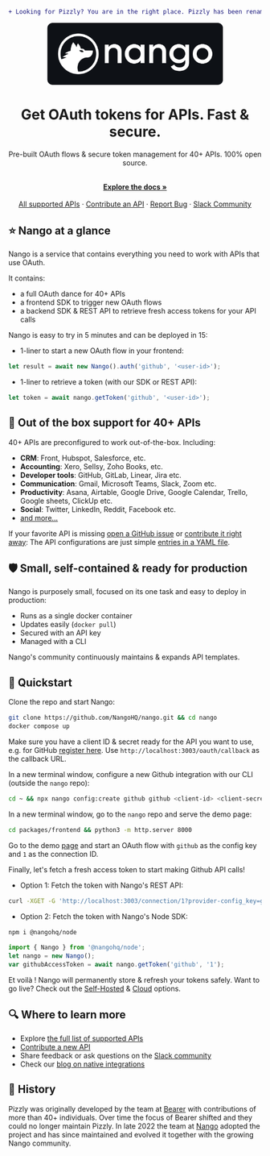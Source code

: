 ```diff
+ Looking for Pizzly? You are in the right place. Pizzly has been renamed Nango. Using Pizzly v0.2.x? Check out: https://docs.nango.dev/migration +
```

<div align="center">
  
<img src="/assets/nango-logo.png?raw=true" width="350">

</div>

<h1 align="center">Get OAuth tokens for APIs. Fast & secure.</h1>

<div align="center">
Pre-built OAuth flows & secure token management for 40+ APIs. 100% open source.
</div>

<p align="center">
    <br />
    <a href="https://docs.nango.dev/" rel="dofollow"><strong>Explore the docs »</strong></a>
    <br />

  <br/>
    <a href="https://nango.dev/oauth-providers">All supported APIs</a>
    ·
    <a href="https://docs.nango.dev/contribute-api">Contribute an API</a>
    ·
    <a href="https://github.com/nangohq/nango/issues">Report Bug</a>
    ·
    <a href="https://nango.dev/slack">Slack Community</a>
</p>

## ⭐ Nango at a glance

Nango is a service that contains everything you need to work with APIs that use OAuth.

It contains:

-   a full OAuth dance for 40+ APIs
-   a frontend SDK to trigger new OAuth flows
-   a backend SDK & REST API to retrieve fresh access tokens for your API calls

Nango is easy to try in 5 minutes and can be deployed in 15:

-   1-liner to start a new OAuth flow in your frontend:

```ts
let result = await new Nango().auth('github', '<user-id>');
```

-   1-liner to retrieve a token (with our SDK or REST API):

```ts
let token = await nango.getToken('github', '<user-id>');
```

## 👾 Out of the box support for 40+ APIs

40+ APIs are preconfigured to work out-of-the-box. Including:

-   **CRM**: Front, Hubspot, Salesforce, etc.
-   **Accounting**: Xero, Sellsy, Zoho Books, etc.
-   **Developer tools**: GitHub, GitLab, Linear, Jira etc.
-   **Communication**: Gmail, Microsoft Teams, Slack, Zoom etc.
-   **Productivity**: Asana, Airtable, Google Drive, Google Calendar, Trello, Google sheets, ClickUp etc.
-   **Social**: Twitter, LinkedIn, Reddit, Facebook etc.
-   [and more...](https://nango.dev/oauth-providers)

If your favorite API is missing [open a GitHub issue](https://github.com/NangoHQ/nango/issues/new) or [contribute it right away](https://docs.nango.dev/contribute-api): The API configurations are just simple [entries in a YAML file](https://www.nango.dev/oauth-providers).

## 🛡️ Small, self-contained & ready for production

Nango is purposely small, focused on its one task and easy to deploy in production:

-   Runs as a single docker container
-   Updates easily (`docker pull`)
-   Secured with an API key
-   Managed with a CLI

Nango's community continuously maintains & expands API templates.

## 🚀 Quickstart

Clone the repo and start Nango:

```bash
git clone https://github.com/NangoHQ/nango.git && cd nango
docker compose up
```

Make sure you have a client ID & secret ready for the API you want to use, e.g. for GitHub [register here](https://docs.github.com/en/developers/apps/building-oauth-apps/creating-an-oauth-app). Use `http://localhost:3003/oauth/callback` as the callback URL.

In a new terminal window, configure a new Github integration with our CLI (outside the `nango` repo):

```bash
cd ~ && npx nango config:create github github <client-id> <client-secret> "user,public_repo"
```

In a new terminal window, go to the `nango` repo and serve the demo page:

```bash
cd packages/frontend && python3 -m http.server 8000
```

Go to the demo [page](http://localhost:8000/bin/quickstart.html) and start an OAuth flow with `github` as the config key and `1` as the connection ID.

Finally, let's fetch a fresh access token to start making Github API calls!

-   Option 1: Fetch the token with Nango's REST API:

```bash
curl -XGET -G 'http://localhost:3003/connection/1?provider-config_key=github'
```

-   Option 2: Fetch the token with Nango's Node SDK:

```bash
npm i @nangohq/node
```

```ts
import { Nango } from '@nangohq/node';
let nango = new Nango();
var githubAccessToken = await nango.getToken('github', '1');
```

Et voilà ! Nango will permanently store & refresh your tokens safely. Want to go live? Check out the [Self-Hosted](https://docs.nango.dev/category/deploy-nango-sync-open-source) & [Cloud](https://docs.nango.dev/cloud) options.

## 🔍 Where to learn more

-   Explore [the full list of supported APIs](https://nango.dev/oauth-providers)
-   [Contribute a new API](https://docs.nango.dev/contribute-api)
-   Share feedback or ask questions on the [Slack community](https://nango.dev/slack)
-   Check our [blog on native integrations](https://www.nango.dev/blog)

## 🐻 History

Pizzly was originally developed by the team at [Bearer](https://www.bearer.com/?ref=pizzly) with contributions of more than 40+ individuals. Over time the focus of Bearer shifted and they could no longer maintain Pizzly. In late 2022 the team at [Nango](https://www.nango.dev) adopted the project and has since maintained and evolved it together with the growing Nango community.
